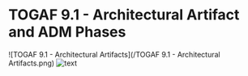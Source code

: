 # TOGAF 9.1 - Architectural Artifact and ADM Phases

![TOGAF 9.1 - Architectural Artifacts](/TOGAF 9.1 - Architectural Artifacts.png)
![text](togaf.png)
